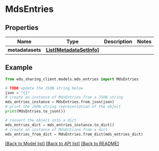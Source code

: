 # MdsEntries


## Properties

Name | Type | Description | Notes
------------ | ------------- | ------------- | -------------
**metadatasets** | [**List[MetadataSetInfo]**](MetadataSetInfo.md) |  | 

## Example

```python
from edu_sharing_client.models.mds_entries import MdsEntries

# TODO update the JSON string below
json = "{}"
# create an instance of MdsEntries from a JSON string
mds_entries_instance = MdsEntries.from_json(json)
# print the JSON string representation of the object
print(MdsEntries.to_json())

# convert the object into a dict
mds_entries_dict = mds_entries_instance.to_dict()
# create an instance of MdsEntries from a dict
mds_entries_from_dict = MdsEntries.from_dict(mds_entries_dict)
```
[[Back to Model list]](../README.md#documentation-for-models) [[Back to API list]](../README.md#documentation-for-api-endpoints) [[Back to README]](../README.md)


